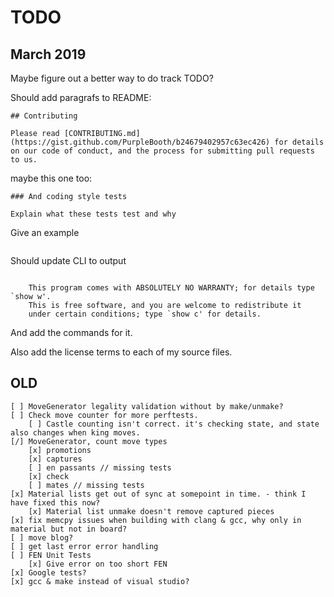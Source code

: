 TODO								
=====
## March 2019
Maybe figure out a better way to do track TODO?

Should add paragrafs to README:
```
## Contributing

Please read [CONTRIBUTING.md](https://gist.github.com/PurpleBooth/b24679402957c63ec426) for details on our code of conduct, and the process for submitting pull requests to us.
```

maybe this one too:
```
### And coding style tests

Explain what these tests test and why

```
Give an example
```
```

Should update CLI to output 
```    <program>  Copyright (C) <year>  <name of author>

    This program comes with ABSOLUTELY NO WARRANTY; for details type `show w'.
    This is free software, and you are welcome to redistribute it
    under certain conditions; type `show c' for details.
```
And add the commands for it.

Also add the license terms to each of my source files.

## OLD
	[ ] MoveGenerator legality validation without by make/unmake?
	[ ] Check move counter for more perftests.
		[ ] Castle counting isn't correct. it's checking state, and state also changes when king moves.
	[/] MoveGenerator, count move types
		[x] promotions
		[x] captures
		[ ] en passants // missing tests
		[x] check
		[ ] mates // missing tests
	[x] Material lists get out of sync at somepoint in time. - think I have fixed this now?
		[x] Material list unmake doesn't remove captured pieces
	[x] fix memcpy issues when building with clang & gcc, why only in material but not in board?
	[ ] move blog?
	[ ] get last error error handling
	[ ] FEN Unit Tests
		[x] Give error on too short FEN
	[x] Google tests?
	[x] gcc & make instead of visual studio?